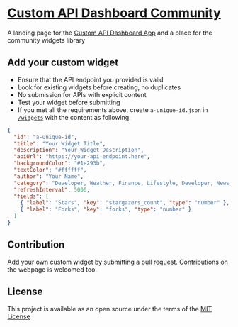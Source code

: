 # [Custom API Dashboard Community](https://cad.dino.icu/community)

A landing page for the [Custom API Dashboard App](https://github.com/leecheeyong/custom_api_dashboard_app) and a place for the community widgets library

## Add your custom widget

- Ensure that the API endpoint you provided is valid
- Look for existing widgets before creating, no duplicates
- No submission for APIs with explicit content
- Test your widget before submitting
- If you met all the requirements above, create `a-unique-id.json` in [`/widgets`](/widgets) with the content as following:

```json
{
  "id": "a-unique-id",
  "title": "Your Widget Title",
  "description": "Your Widget Description",
  "apiUrl": "https://your-api-endpoint.here",
  "backgroundColor": "#1e293b",
  "textColor": "#ffffff",
  "author": "Your Name",
  "category": "Developer, Weather, Finance, Lifestyle, Developer, News, Entertainment",
  "refreshInterval": 5000,
  "fields": [
    { "label": "Stars", "key": "stargazers_count", "type": "number" },
    { "label": "Forks", "key": "forks", "type": "number" }
  ]
}
```

## Contribution

Add your own custom widget by submitting a [pull request](https://github.com/leecheeyong/community-widgets/pulls). Contributions on the webpage is welcomed too.

## License

This project is available as an open source under the terms of the [MIT License](/LICENSE)
